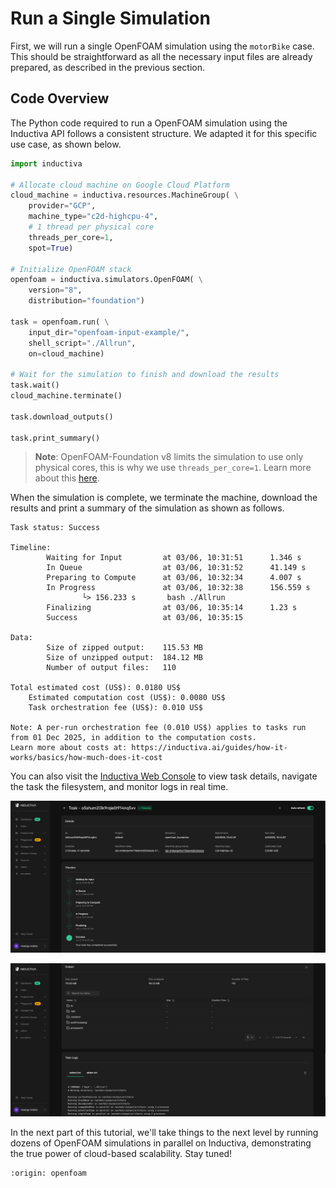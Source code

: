 # Run a Single Simulation
First, we will run a single OpenFOAM simulation using the `motorBike`
case. This should be straightforward as all the necessary input files are
already prepared, as described in the previous section.

## Code Overview
The Python code required to run a OpenFOAM simulation using the Inductiva API follows a consistent structure. We adapted it for this specific use case, as shown below.

```python
import inductiva

# Allocate cloud machine on Google Cloud Platform
cloud_machine = inductiva.resources.MachineGroup( \
    provider="GCP",
    machine_type="c2d-highcpu-4",
    # 1 thread per physical core
    threads_per_core=1,
    spot=True)

# Initialize OpenFOAM stack
openfoam = inductiva.simulators.OpenFOAM( \
    version="8",
    distribution="foundation")

task = openfoam.run( \
    input_dir="openfoam-input-example/",
    shell_script="./Allrun",
    on=cloud_machine)

# Wait for the simulation to finish and download the results
task.wait()
cloud_machine.terminate()

task.download_outputs()

task.print_summary()
```

> **Note**: OpenFOAM-Foundation v8 limits the simulation to use only physical cores, this is why we use `threads_per_core=1`. Learn more about this [here](../../faq.md#6-why-does-my-simulation-keep-failing-with-there-are-not-enough-slots-available-even-though-my-machine-has-enough-resources).

When the simulation is complete, we terminate the machine, download the results and print a summary of the simulation as shown as follows.

```
Task status: Success

Timeline:
        Waiting for Input         at 03/06, 10:31:51      1.346 s
        In Queue                  at 03/06, 10:31:52      41.149 s
        Preparing to Compute      at 03/06, 10:32:34      4.007 s
        In Progress               at 03/06, 10:32:38      156.559 s
                └> 156.233 s       bash ./Allrun
        Finalizing                at 03/06, 10:35:14      1.23 s
        Success                   at 03/06, 10:35:15

Data:
        Size of zipped output:    115.53 MB
        Size of unzipped output:  184.12 MB
        Number of output files:   110

Total estimated cost (US$): 0.0180 US$
	Estimated computation cost (US$): 0.0080 US$
	Task orchestration fee (US$): 0.010 US$

Note: A per-run orchestration fee (0.010 US$) applies to tasks run from 01 Dec 2025, in addition to the computation costs.
Learn more about costs at: https://inductiva.ai/guides/how-it-works/basics/how-much-does-it-cost
```

You can also visit the [Inductiva Web Console](https://console.inductiva.ai/) to view task details, navigate
the task the filesystem, and monitor logs in real time.

![console timeline](../../_static/console_timeline.png)

![console logs](../../_static/console_logs.png)

In the next part of this tutorial, we'll take things to the next level by running dozens of OpenFOAM simulations in parallel on Inductiva, demonstrating the true power of cloud-based scalability. Stay tuned!

```{banner_small}
:origin: openfoam
```
